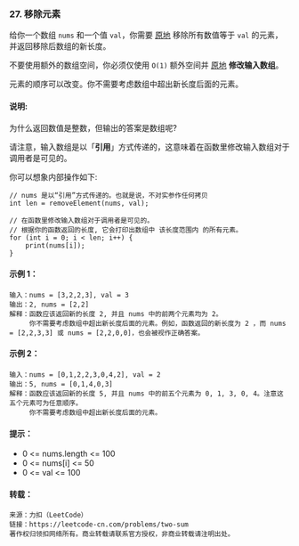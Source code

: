 ### 27. 移除元素

给你一个数组 `nums` 和一个值 `val`，你需要 [原地](https://baike.baidu.com/item/原地算法 "原地") 移除所有数值等于 `val` 的元素，并返回移除后数组的新长度。

不要使用额外的数组空间，你必须仅使用 `O(1)` 额外空间并 [原地](https://baike.baidu.com/item/原地算法 "原地") **修改输入数组**。

元素的顺序可以改变。你不需要考虑数组中超出新长度后面的元素。

#### 说明:

为什么返回数值是整数，但输出的答案是数组呢?

请注意，输入数组是以「**引用**」方式传递的，这意味着在函数里修改输入数组对于调用者是可见的。

你可以想象内部操作如下:

    // nums 是以“引用”方式传递的。也就是说，不对实参作任何拷贝
    int len = removeElement(nums, val);
    
    // 在函数里修改输入数组对于调用者是可见的。
    // 根据你的函数返回的长度, 它会打印出数组中 该长度范围内 的所有元素。
    for (int i = 0; i < len; i++) {
        print(nums[i]);
    }

#### 示例 1：

    输入：nums = [3,2,2,3], val = 3
    输出：2, nums = [2,2]
    解释：函数应该返回新的长度 2, 并且 nums 中的前两个元素均为 2。
         你不需要考虑数组中超出新长度后面的元素。例如，函数返回的新长度为 2 ，而 nums = [2,2,3,3] 或 nums = [2,2,0,0]，也会被视作正确答案。

#### 示例 2：

    输入：nums = [0,1,2,2,3,0,4,2], val = 2
    输出：5, nums = [0,1,4,0,3]
    解释：函数应该返回新的长度 5, 并且 nums 中的前五个元素为 0, 1, 3, 0, 4。注意这五个元素可为任意顺序。
         你不需要考虑数组中超出新长度后面的元素。

#### 提示：

- 0 <= nums.length <= 100
- 0 <= nums[i] <= 50
- 0 <= val <= 100

#### 转载：

    来源：力扣（LeetCode） 
    链接：https://leetcode-cn.com/problems/two-sum
    著作权归领扣网络所有。商业转载请联系官方授权，非商业转载请注明出处。

